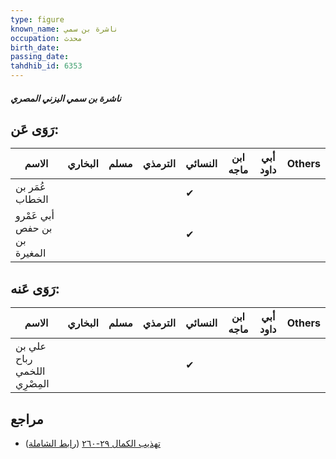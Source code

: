 ```yaml
---
type: figure
known_name: ناشرة بن سمي
occupation: محدث
birth_date:
passing_date:
tahdhib_id: 6353
---
```

##### ناشرة بن سمي اليزني المصري

## رَوَى عَن:
| الاسم                        | البخاري | مسلم | الترمذي | النسائي | ابن ماجه | أبي داود | Others |
| ---------------------------- | ------- | ---- | ------- | ------- | -------- | -------- | ------ |
| عُمَر بن الخطاب              |         |      |         | ✔       |          |          |        |
| أبي عَمْرو بن حفص بن المغيرة |         |      |         | ✔       |          |          |        |
## رَوَى عَنه:
| الاسم                        | البخاري | مسلم | الترمذي | النسائي | ابن ماجه | أبي داود | Others |
| ---------------------------- | ------- | ---- | ------- | ------- | -------- | -------- | ------ |
| علي بن رباح اللخمي المِصْرِي |         |      |         | ✔       |          |          |        |
## مراجع
- [تهذيب الكمال ٢٩-٢٦٠](obsidian://open?vault=Tahdhib-al-Kamal&file=Figures/٦٣٥٣-ناشرة%20بن%20سمي%20اليزني%20المصري) ([رابط الشاملة](https://shamela.ws/book/3722/15831))
